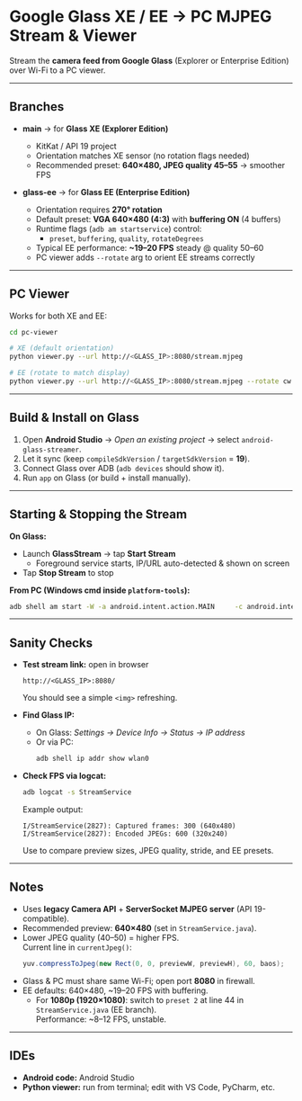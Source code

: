 # Google Glass XE / EE → PC MJPEG Stream & Viewer

Stream the **camera feed from Google Glass** (Explorer or Enterprise Edition) over Wi-Fi to a PC viewer.

---

## Branches

- **main** → for **Glass XE (Explorer Edition)**
  - KitKat / API 19 project
  - Orientation matches XE sensor (no rotation flags needed)
  - Recommended preset: **640×480, JPEG quality 45–55** → smoother FPS

- **glass-ee** → for **Glass EE (Enterprise Edition)**
  - Orientation requires **270° rotation**
  - Default preset: **VGA 640×480 (4:3)** with **buffering ON** (4 buffers)
  - Runtime flags (`adb am startservice`) control:
    - `preset`, `buffering`, `quality`, `rotateDegrees`
  - Typical EE performance: **~19–20 FPS** steady @ quality 50–60
  - PC viewer adds `--rotate` arg to orient EE streams correctly

---

## PC Viewer

Works for both XE and EE:

```bash
cd pc-viewer

# XE (default orientation)
python viewer.py --url http://<GLASS_IP>:8080/stream.mjpeg

# EE (rotate to match display)
python viewer.py --url http://<GLASS_IP>:8080/stream.mjpeg --rotate cw
```

---

## Build & Install on Glass

1. Open **Android Studio** → *Open an existing project* → select `android-glass-streamer`.
2. Let it sync (keep `compileSdkVersion` / `targetSdkVersion` = **19**).
3. Connect Glass over ADB (`adb devices` should show it).
4. Run `app` on Glass (or build + install manually).

---

## Starting & Stopping the Stream

**On Glass:**
- Launch **GlassStream** → tap **Start Stream**
  - Foreground service starts, IP/URL auto-detected & shown on screen
- Tap **Stop Stream** to stop

**From PC (Windows cmd inside `platform-tools`):**

```bash
adb shell am start -W -a android.intent.action.MAIN     -c android.intent.category.LAUNCHER     -n com.srikanth.glassstream/.MainActivity
```

---

## Sanity Checks

- **Test stream link:** open in browser
  ```
  http://<GLASS_IP>:8080/
  ```  
  You should see a simple `<img>` refreshing.

- **Find Glass IP:**
  - On Glass: *Settings → Device Info → Status → IP address*
  - Or via PC:
    ```bash
    adb shell ip addr show wlan0
    ```  

- **Check FPS via logcat:**
  ```bash
  adb logcat -s StreamService
  ```  
  Example output:
  ```
  I/StreamService(2827): Captured frames: 300 (640x480)
  I/StreamService(2827): Encoded JPEGs: 600 (320x240)
  ```  
  Use to compare preview sizes, JPEG quality, stride, and EE presets.

---

## Notes

- Uses **legacy Camera API** + **ServerSocket MJPEG server** (API 19-compatible).
- Recommended preview: **640×480** (set in `StreamService.java`).
- Lower JPEG quality (40–50) = higher FPS.  
  Current line in `currentJpeg()`:
  ```java
  yuv.compressToJpeg(new Rect(0, 0, previewW, previewH), 60, baos);
  ```
- Glass & PC must share same Wi-Fi; open port **8080** in firewall.
- EE defaults: 640×480, ~19–20 FPS with buffering.
  - For **1080p (1920×1080)**: switch to `preset 2` at line 44 in `StreamService.java` (EE branch).  
    Performance: ~8–12 FPS, unstable.

---

## IDEs

- **Android code:** Android Studio
- **Python viewer:** run from terminal; edit with VS Code, PyCharm, etc.  
